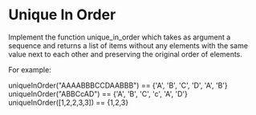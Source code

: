 # Unique In Order

Implement the function unique_in_order which takes as argument a sequence and returns a list of items without any elements with the same value next to each other and preserving the original order of elements.

For example:

uniqueInOrder("AAAABBBCCDAABBB") == {'A', 'B', 'C', 'D', 'A', 'B'}
uniqueInOrder("ABBCcAD")         == {'A', 'B', 'C', 'c', 'A', 'D'}
uniqueInOrder([1,2,2,3,3])       == {1,2,3}